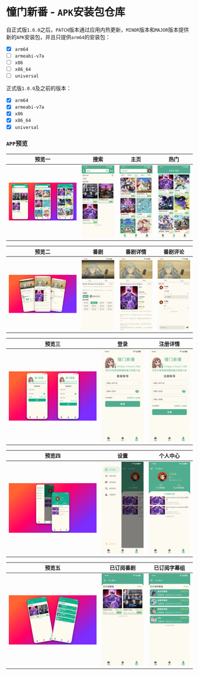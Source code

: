 # 憧门新番 - `APK`安装包仓库

自正式版`1.0.0`之后，`PATCH`版本通过应用内热更新，`MINOR`版本和`MAJOR`版本提供新的`APK`安装包，并且只提供`arm64`的安装包：

- [x] `arm64`
- [ ] `armeabi-v7a`
- [ ] `x86`
- [ ] `x86_64`
- [ ] `universal`

正式版`1.0.0`及之前的版本：

- [x] `arm64`
- [x] `armeabi-v7a`
- [x] `x86`
- [x] `x86_64`
- [x] `universal`

### `APP`预览

| 预览一                  | 搜索                       | 主页                       | 热门                       |
| ----------------------- | -------------------------- | -------------------------- | -------------------------- |
| ![A1](./images/a1.webp) | ![搜索](./images/搜索.jpg) | ![主页](./images/主页.jpg) | ![热门](./images/热门.jpg) |

| 预览二                  | 番剧                       | 番剧详情                           | 番剧评论                           |
| ----------------------- | -------------------------- | ---------------------------------- | ---------------------------------- |
| ![A2](./images/a2.webp) | ![番剧](./images/番剧.jpg) | ![番剧详情](./images/番剧详情.jpg) | ![番剧评论](./images/番剧评论.jpg) |

| 预览三                  | 登录                       | 注册详情                       |
| ----------------------- | -------------------------- | ------------------------------ |
| ![A3](./images/a3.webp) | ![登录](./images/登录.jpg) | ![注册详情](./images/注册.jpg) |

| 预览四                  | 设置                       | 个人中心                           |
| ----------------------- | -------------------------- | ---------------------------------- |
| ![A4](./images/a4.webp) | ![设置](./images/设置.jpg) | ![个人中心](./images/个人中心.jpg) |

| 预览五                  | 已订阅番剧                             | 已订阅字幕组                               |
| ----------------------- | -------------------------------------- | ------------------------------------------ |
| ![A5](./images/a5.webp) | ![已订阅番剧](./images/已订阅番剧.jpg) | ![已订阅字幕组](./images/已订阅字幕组.jpg) |
